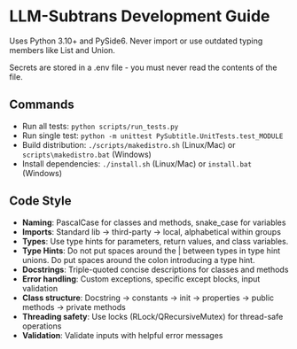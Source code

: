 # LLM-Subtrans Development Guide

Uses Python 3.10+ and PySide6. 
Never import or use outdated typing members like List and Union.

Secrets are stored in a .env file - you must never read the contents of the file.

## Commands
- Run all tests: `python scripts/run_tests.py`
- Run single test: `python -m unittest PySubtitle.UnitTests.test_MODULE`
- Build distribution: `./scripts/makedistro.sh` (Linux/Mac) or `scripts\makedistro.bat` (Windows)
- Install dependencies: `./install.sh` (Linux/Mac) or `install.bat` (Windows)

## Code Style
- **Naming**: PascalCase for classes and methods, snake_case for variables
- **Imports**: Standard lib → third-party → local, alphabetical within groups
- **Types**: Use type hints for parameters, return values, and class variables. 
- **Type Hints**: Do not put spaces around the | between types in type hint unions. Do put spaces around the colon introducing a type hint.
- **Docstrings**: Triple-quoted concise descriptions for classes and methods
- **Error handling**: Custom exceptions, specific except blocks, input validation
- **Class structure**: Docstring → constants → init → properties → public methods → private methods
- **Threading safety**: Use locks (RLock/QRecursiveMutex) for thread-safe operations
- **Validation**: Validate inputs with helpful error messages